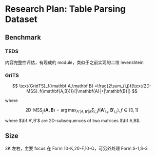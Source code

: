 # Research Plan: Table Parsing Dataset

## Benchmark

### TEDS

内容完整性评估，有现成的 module，类似于之前实现的二维 levenshtein

### GriTS

$$
\text{GridTS}_f(\mathbf A,\mathbf B) =\frac{2\sum_{i,j}f(\text{2D-MSS}_f(\mathbf{A,B}))}{|\mathbf{A}|+|\mathbf{B}|}
$$

where

$$
\text{2D-MSS}_f(\mathbf{A,B})=\arg\max_{A'|A,B'|B}\sum_{i,j}f(\mathbf{A}'_{i,j},\mathbf{B}'_{i,j}), f\in[0,1]
$$

where $\bf A',B'$ are 2D-subsequences of two matrices $\bf A,B$.

## Size

3K 左右，主要 focus 在 Form 10-K,20-F,10-Q，可另外处理 Form S-1,S-3

##
